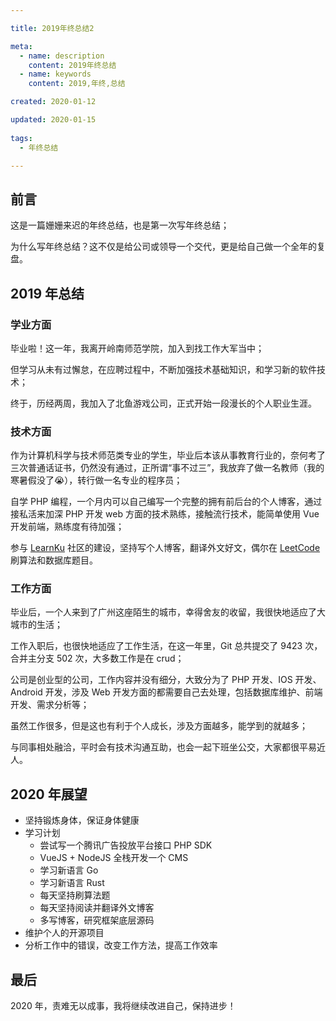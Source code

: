 ```yaml
---

title: 2019年终总结2

meta:
  - name: description
    content: 2019年终总结
  - name: keywords
    content: 2019,年终,总结

created: 2020-01-12

updated: 2020-01-15
 
tags:
  - 年终总结

---
```


## 前言

这是一篇姗姗来迟的年终总结，也是第一次写年终总结；

为什么写年终总结？这不仅是给公司或领导一个交代，更是给自己做一个全年的复盘。

## 2019 年总结

### 学业方面

毕业啦！这一年，我离开岭南师范学院，加入到找工作大军当中；

但学习从未有过懈怠，在应聘过程中，不断加强技术基础知识，和学习新的软件技术；

终于，历经两周，我加入了北鱼游戏公司，正式开始一段漫长的个人职业生涯。

### 技术方面

作为计算机科学与技术师范类专业的学生，毕业后本该从事教育行业的，奈何考了三次普通话证书，仍然没有通过，正所谓“事不过三”，我放弃了做一名教师（我的寒暑假没了:sob:），转行做一名专业的程序员；

自学 PHP 编程，一个月内可以自己编写一个完整的拥有前后台的个人博客，通过接私活来加深 PHP 开发 web 方面的技术熟练，接触流行技术，能简单使用 Vue 开发前端，熟练度有待加强；

参与 [LearnKu](https://learnku.com/) 社区的建设，坚持写个人博客，翻译外文好文，偶尔在 [LeetCode](https://leetcode-cn.com/) 刷算法和数据库题目。

### 工作方面

毕业后，一个人来到了广州这座陌生的城市，幸得舍友的收留，我很快地适应了大城市的生活；

工作入职后，也很快地适应了工作生活，在这一年里，Git 总共提交了 9423 次，合并主分支 502 次，大多数工作是在 crud；

公司是创业型的公司，工作内容并没有细分，大致分为了 PHP 开发、IOS 开发、Android 开发，涉及 Web 开发方面的都需要自己去处理，包括数据库维护、前端开发、需求分析等；

虽然工作很多，但是这也有利于个人成长，涉及方面越多，能学到的就越多；

与同事相处融洽，平时会有技术沟通互助，也会一起下班坐公交，大家都很平易近人。

## 2020 年展望

- 坚持锻炼身体，保证身体健康
- 学习计划
  - 尝试写一个腾讯广告投放平台接口 PHP SDK
  - VueJS + NodeJS 全栈开发一个 CMS
  - 学习新语言 Go
  - 学习新语言 Rust
  - 每天坚持刷算法题
  - 每天坚持阅读并翻译外文博客
  - 多写博客，研究框架底层源码
- 维护个人的开源项目
- 分析工作中的错误，改变工作方法，提高工作效率

## 最后

2020 年，责难无以成事，我将继续改进自己，保持进步！

